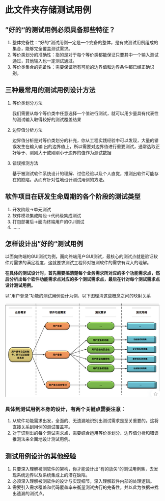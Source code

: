 # 此文件夹存储测试用例

## ”好的“的测试用例必须具备那些特征？

1. 整体完备性：”好的“测试用例一定是一个完备的整体，是有效测试用例组成的集合，能够完全覆盖测试需求。
2. 等价类划分的准确性：指的是对于每个等价类都能保证只要其中一个输入测试通过，其他输入也一定测试通过。
3. 等价类集合的完备性：需要保证所有可能的边界值和边界条件都已经正确识别。

## 三种最常用的测试用例设计方法

1. 等价类划分方法

   我们需要从每个等价类中任意选择一个值进行测试，就可以用少量具有代表性的测试输入取得较好的测试覆盖结果

2. 边界值分析方法

   边界值分析是对等价类划分的补充，你从工程实践经验中可以发现，大量的错误发生在输入输   出的边界值上，所以需要对边界值进行重要测试，通常选取正好等于、刚刚大于或刚刚小于边界的值作为测试数据

3. 错误推测方法

   基于被测试软件系统设计的理解、过往经验以及个人直觉，推测出软件可能存在的缺陷，从而有针对性地设计测试用例的方法。
   

## 软件项目在研发生命周期的各个阶段的测试类型

1. 开发阶段->单元测试
2. 软件模块集成阶段->代码级集成测试
3. 打包部署后->面向终端用户的GUI测试
4. ......

## 怎样设计出”好的“测试用例

以面向终端的GUI测试为例，面向终端用户GUI测试，最核心的测试点就是验证软件对需求的满足程度，这就要求测试工程师对被测软件的需求有深入的理解。

**在具体的测试设计时，首先需要搞清楚每个业务需求所对应的多个功能需求点，然后分析出每个软件功能需求点对应的多个测试需求点，最后在针对每个测试需求点设计测试用例。**

以”用户登录“功能的测试用例设计为例，以下图理清这些概念之间的映射关系

![ggg](https://github.com/Taboo-Yu/software-test/blob/master/%E6%B5%8B%E8%AF%95%E7%94%A8%E4%BE%8B/%E5%9B%BE%E7%89%87/%E6%B5%8B%E8%AF%95%E7%94%A8%E4%BE%8B%E8%AE%BE%E8%AE%A1%E8%BF%87%E7%A8%8B.png?raw=true)

### 具体到测试用例本身的设计，有两个关键点需要注意：

1. 从软件功能需求出发，全面的、无遗漏地识别出测试需求是至关重要的，这将直接关系到用例的测试覆盖率。
2. 对于识别出的每个测试需求点，需要综合运用等价类划分、边界值分析和错误推测法来全面地设计测试用例。

## 测试用例设计的其他经验

1. 只要深入理解被测软件的架构，你才能设计出”有的放矢“的测试用例集，去发现系统边界以及系统集成上的潜在缺陷。
2. 必须深入理解被测软件的设计与实现细节，深入理解软件内部的处理逻辑。
3. 需要引入需求覆盖和代码覆盖率来衡量测试执行的完备性，并以此为依据来找出遗漏的测试点。
